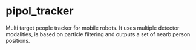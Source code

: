 pipol_tracker
=============

Multi target people tracker for mobile robots. It uses multiple detector modalities, is based on particle filtering and outputs a set of nearb person positions. 

